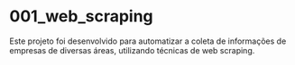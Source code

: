 # 001_web_scraping
Este projeto foi desenvolvido para automatizar a coleta de informações de empresas de diversas áreas, utilizando técnicas de web scraping.
